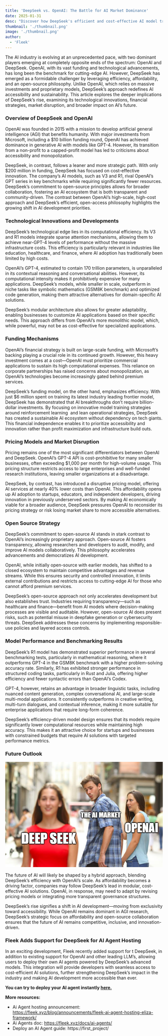 ```yaml
---
title: 'DeepSeek vs. OpenAI: The Battle for AI Market Dominance'
date: 2025-01-31
desc: "Discover how DeepSeek's efficient and cost-effective AI model training is challenging OpenAI's market dominance, reshaping industry standards and accessibility."
thumbnail: './thumbnail.png'
image: './thumbnail.png'
author:
  - 'Fleek'
---
```


The AI industry is evolving at an unprecedented pace, with two dominant players emerging at completely opposite ends of the spectrum: OpenAI and DeepSeek. OpenAI, with its vast funding and technological advancements, has long been the benchmark for cutting-edge AI. However, DeepSeek has emerged as a formidable challenger by leveraging efficiency, affordability, and an open-source philosophy. Unlike OpenAI, which relies on massive investments and proprietary models, DeepSeek’s approach redefines AI accessibility and sustainability. This article explores the deeper implications of DeepSeek’s rise, examining its technological innovations, financial strategies, market disruption, and broader impact on AI’s future.

### **Overview of DeepSeek and OpenAI**

OpenAI was founded in 2015 with a mission to develop artificial general intelligence (AGI) that benefits humanity. With major investments from Microsoft, including a $10 billion funding round, OpenAI has achieved dominance in generative AI with models like GPT-4. However, its transition from a non-profit to a capped-profit model has led to criticisms about accessibility and monopolization.

DeepSeek, in contrast, follows a leaner and more strategic path. With only $200 million in funding, DeepSeek has focused on cost-effective innovation. The company’s AI models, such as V3 and R1, rival OpenAI’s GPT series in key benchmarks while requiring significantly fewer resources. DeepSeek’s commitment to open-source principles allows for broader collaboration, fostering an AI ecosystem that is both transparent and community-driven. The contrast between OpenAI’s high-scale, high-cost approach and DeepSeek’s efficient, open-access philosophy highlights the growing shift in AI development priorities.

### **Technological Innovations and Developments**

DeepSeek’s technological edge lies in its computational efficiency. Its V3 and R1 models integrate sparse attention mechanisms, allowing them to achieve near-GPT-4 levels of performance without the massive infrastructure costs. This efficiency is particularly relevant in industries like education, healthcare, and finance, where AI adoption has traditionally been limited by high costs.

OpenAI’s GPT-4, estimated to contain 170 trillion parameters, is unparalleled in its contextual reasoning and conversational abilities. However, its computational intensity makes it prohibitively expensive for many applications. DeepSeek’s models, while smaller in scale, outperform in niche tasks like symbolic mathematics (GSM8K benchmark) and optimized code generation, making them attractive alternatives for domain-specific AI solutions.

DeepSeek’s modular architecture also allows for greater adaptability, enabling businesses to customize AI applications based on their specific needs. This approach differs from OpenAI’s more monolithic model, which, while powerful, may not be as cost-effective for specialized applications.

### **Funding Mechanisms**

OpenAI’s financial strategy is built on large-scale funding, with Microsoft’s backing playing a crucial role in its continued growth. However, this heavy investment comes at a cost—OpenAI must prioritize commercial applications to sustain its high computational expenses. This reliance on corporate partnerships has raised concerns about monopolization, as OpenAI’s technologies become increasingly gated behind premium services.

DeepSeek’s funding model, on the other hand, emphasizes efficiency. With just $6 million spent on training its latest industry leading frontier model, DeepSeek has demonstrated that AI breakthroughs don’t require billion-dollar investments. By focusing on innovative model training strategies around reinforcement learning  and lean operational strategies, DeepSeek has created a sustainable AI ecosystem without dependency on tech giants. This financial independence enables it to prioritize accessibility and innovation rather than profit maximization and infrastructure build outs.

### **Pricing Models and Market Disruption**

Pricing remains one of the most significant differentiators between OpenAI and DeepSeek. OpenAI’s GPT-4 API is cost-prohibitive for many smaller businesses, often exceeding $1,000 per month for high-volume usage. This pricing structure restricts access to large enterprises and well-funded research institutions, leaving smaller organizations at a disadvantage.

DeepSeek, by contrast, has introduced a disruptive pricing model, offering AI services at nearly 40% lower costs than OpenAI. This affordability opens up AI adoption to startups, educators, and independent developers, driving innovation in previously underserved sectors. By making AI economically viable for a broader audience, DeepSeek pressures OpenAI to reconsider its pricing strategy or risk losing market share to more accessible alternatives.

### **Open Source Strategy**

DeepSeek’s commitment to open-source AI stands in stark contrast to OpenAI’s increasingly proprietary approach. Open-source AI fosters transparency, allowing researchers and developers to audit, modify, and improve AI models collaboratively. This philosophy accelerates advancements and democratizes AI development.

OpenAI, while initially open-source with earlier models, has shifted to a closed ecosystem to maintain competitive advantages and revenue streams. While this ensures security and controlled innovation, it limits external contributions and restricts access to cutting-edge AI for those who cannot afford premium services.

DeepSeek’s open-source approach not only accelerates development but also establishes trust. Industries requiring transparency—such as healthcare and finance—benefit from AI models where decision-making processes are visible and auditable. However, open-source AI does present risks, such as potential misuse in deepfake generation or cybersecurity threats. DeepSeek addresses these concerns by implementing responsible-use policies and layered access controls.

### **Model Performance and Benchmarking Results**

DeepSeek’s R1 model has demonstrated superior performance in several benchmarking tests, particularly in mathematical reasoning, where it outperforms GPT-4 in the GSM8K benchmark with a higher problem-solving accuracy rate. Similarly, R1 has exhibited stronger performance in structured coding tasks, particularly in Rust and Julia, offering higher efficiency and fewer syntactic errors than OpenAI’s Codex.

GPT-4, however, retains an advantage in broader linguistic tasks, including nuanced content generation, complex conversational AI, and large-scale multi-modal applications. It consistently outperforms in creative writing, multi-turn dialogues, and contextual inference, making it more suitable for enterprise applications that require long-form coherence.

DeepSeek’s efficiency-driven model design ensures that its models require significantly lower computational resources while maintaining high accuracy. This makes it an attractive choice for startups and businesses with constrained budgets that require AI solutions with targeted performance metrics.

### **Future Outlook**

![](./meme.png)

The future of AI will likely be shaped by a hybrid approach, blending DeepSeek’s efficiency with OpenAI’s scale. As affordability becomes a driving factor, companies may follow DeepSeek’s lead in modular, cost-effective AI solutions. OpenAI, in response, may need to adapt by revising pricing models or integrating more transparent governance structures.

DeepSeek’s rise signifies a shift in AI development—moving from exclusivity toward accessibility. While OpenAI remains dominant in AGI research, DeepSeek’s strategic focus on affordability and open-source collaboration ensures that the future of AI remains competitive, inclusive, and innovation-driven.

### **Fleek Adds Support for DeepSeek for AI Agent Hosting**

In an exciting development, Fleek recently added support for t DeepSeek, in addition to existing support for OpenAI and other leading LLM’s, allowing users to deploy their own AI agents powered by DeepSeek’s advanced models. This integration will provide developers with seamless access to cost-efficient AI solutions, further strengthening DeepSeek’s impact in the industry and making AI development more accessible than ever.

**You can try to deploy your AI agent instantly [here.](https://fleek.xyz/eliza/)**

**More resources:**

- Ai Agent hosting announcement: https://fleek.xyz/blog/announcements/fleek-ai-agent-hosting-eliza-framework/
- Ai Agents doc: https://fleek.xyz/docs/ai-agents/
- Deploy an AI Agent guide: https://first_project/
